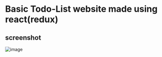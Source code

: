 # Basic Todo-List website made using react(redux)

## screenshot

![image](https://user-images.githubusercontent.com/71785923/219298332-9f50aff4-cdcb-4c56-912c-ed6dc4568f3b.png)
